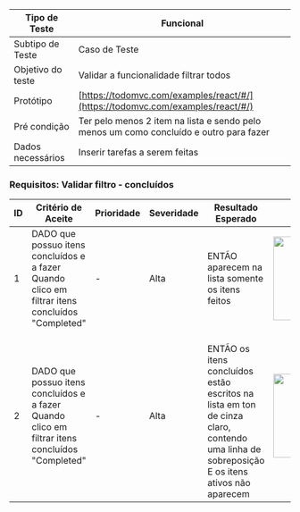 | Tipo de Teste | Funcional |
|---------------|-----------|
| Subtipo de Teste | Caso de Teste |
| Objetivo do teste | Validar a funcionalidade filtrar todos |
| Protótipo | [https://todomvc.com/examples/react/#/](https://todomvc.com/examples/react/#/) |
| Pré condição | Ter pelo menos 2 item na lista e sendo pelo menos um como concluído e outro para fazer |
| Dados necessários | Inserir tarefas a serem feitas |

### Requisitos: Validar filtro - concluídos

| ID | Critério de Aceite | Prioridade | Severidade | Resultado Esperado | Resultado Obtido | Defeitos | Status |
|----|---------------------|------------|------------|--------------------|------------------|----------|--------|
| 1  | DADO que possuo itens concluídos e a fazer <br>Quando clico em filtrar itens concluídos "Completed"  | - | Alta | ENTÃO aparecem na lista somente os itens feitos | <img src="https://github.com/laismedrado/todomvc/assets/31759644/3c28f90a-1792-4806-b6fa-eabb18c15be7" width="350" height="150"  /> | - | 😀 |
| 2  | DADO que possuo itens concluídos e a fazer <br>Quando clico em filtrar itens concluídos "Completed" | - | Alta | <br>ENTÃO os itens  concluídos estão escritos na lista em ton de cinza claro, contendo uma  linha de sobreposição <br>E os itens ativos não aparecem | <img src="https://github.com/laismedrado/todomvc/assets/31759644/c5e0b645-9779-4869-a5f0-d86331f1d06b" width="350" height="150"  /> | - | 😀 |

